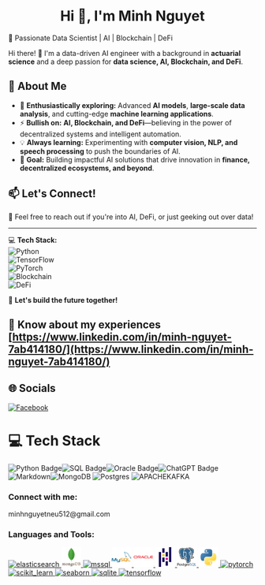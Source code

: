 <h1 align="center">Hi 👋, I'm Minh Nguyet</h1>
🚀 Passionate Data Scientist | AI | Blockchain | DeFi  

Hi there! 👋 I'm a data-driven AI engineer with a background in **actuarial science** and a deep passion for **data science, AI, Blockchain, and DeFi**.  

## 🌟 About Me  
- 🌱 **Enthusiastically exploring:** Advanced **AI models**, **large-scale data analysis**, and cutting-edge **machine learning applications**.  
- ⚡ **Bullish on:** **AI, Blockchain, and DeFi**—believing in the power of decentralized systems and intelligent automation.  
- 💡 **Always learning:** Experimenting with **computer vision, NLP, and speech processing** to push the boundaries of AI.  
- 🎯 **Goal:** Building impactful AI solutions that drive innovation in **finance, decentralized ecosystems, and beyond**.  

## 📫 Let's Connect!  
💬 Feel free to reach out if you're into AI, DeFi, or just geeking out over data!  

---
  
💻 **Tech Stack:**  
![Python](https://img.shields.io/badge/-Python-3776AB?style=flat-square&logo=python&logoColor=white)  
![TensorFlow](https://img.shields.io/badge/-TensorFlow-FF6F00?style=flat-square&logo=tensorflow&logoColor=white)  
![PyTorch](https://img.shields.io/badge/-PyTorch-EE4C2C?style=flat-square&logo=pytorch&logoColor=white)  
![Blockchain](https://img.shields.io/badge/-Blockchain-121D33?style=flat-square&logo=ethereum&logoColor=white)  
![DeFi](https://img.shields.io/badge/-DeFi-29B6F6?style=flat-square)  

🚀 **Let's build the future together!**  

## 📄 Know about my experiences [https://www.linkedin.com/in/minh-nguyet-7ab414180/](https://www.linkedin.com/in/minh-nguyet-7ab414180/)
## 🌐 Socials
[![Facebook](https://img.shields.io/badge/Facebook-%231877F2.svg?logo=Facebook&logoColor=white)](https://web.facebook.com/profile.php?id=100008777945888)
# 💻 Tech Stack
![Python Badge](https://img.shields.io/badge/Python-%233776AB.svg?style=flat&logo=python&logoColor=white)![SQL Badge](https://img.shields.io/badge/sql-%2300ADD8.svg?style=flat&logo=sql&logoColor=white)![Oracle Badge](https://img.shields.io/badge/oracle-%23F00000.svg?style=flat&logo=oracle&logoColor=white)![ChatGPT Badge](https://img.shields.io/badge/ChatGPT-%2343853D.svg?style=flat&logo=openai&logoColor=white)![Markdown](https://img.shields.io/badge/markdown-%23000000.svg?style=flat&logo=markdown&logoColor=white)![MongoDB](https://img.shields.io/badge/MongoDB-%234ea94b.svg?style=flat&logo=mongodb&logoColor=white) ![Postgres](https://img.shields.io/badge/postgres-%23316192.svg?style=flat&logo=postgresql&logoColor=white) ![APACHEKAFKA](https://img.shields.io/badge/apachekafka-231F20.svg?style=flat&logo=apachekafka&logoColor=white&color=%23231F20)


<h3 align="left">Connect with me:</h3> minhnguyetneu512@gmail.com
<p align="left">
</p>

<h3 align="left">Languages and Tools:</h3>
<p align="left"> <a href="https://www.elastic.co" target="_blank" rel="noreferrer"> <img src="https://www.vectorlogo.zone/logos/elastic/elastic-icon.svg" alt="elasticsearch" width="40" height="40"/> </a> <a href="https://www.mongodb.com/" target="_blank" rel="noreferrer"> <img src="https://raw.githubusercontent.com/devicons/devicon/master/icons/mongodb/mongodb-original-wordmark.svg" alt="mongodb" width="40" height="40"/> </a> <a href="https://www.microsoft.com/en-us/sql-server" target="_blank" rel="noreferrer"> <img src="https://www.svgrepo.com/show/303229/microsoft-sql-server-logo.svg" alt="mssql" width="40" height="40"/> </a> <a href="https://www.mysql.com/" target="_blank" rel="noreferrer"> <img src="https://raw.githubusercontent.com/devicons/devicon/master/icons/mysql/mysql-original-wordmark.svg" alt="mysql" width="40" height="40"/> </a> <a href="https://www.oracle.com/" target="_blank" rel="noreferrer"> <img src="https://raw.githubusercontent.com/devicons/devicon/master/icons/oracle/oracle-original.svg" alt="oracle" width="40" height="40"/> </a> <a href="https://pandas.pydata.org/" target="_blank" rel="noreferrer"> <img src="https://raw.githubusercontent.com/devicons/devicon/2ae2a900d2f041da66e950e4d48052658d850630/icons/pandas/pandas-original.svg" alt="pandas" width="40" height="40"/> </a> <a href="https://www.postgresql.org" target="_blank" rel="noreferrer"> <img src="https://raw.githubusercontent.com/devicons/devicon/master/icons/postgresql/postgresql-original-wordmark.svg" alt="postgresql" width="40" height="40"/> </a> <a href="https://www.python.org" target="_blank" rel="noreferrer"> <img src="https://raw.githubusercontent.com/devicons/devicon/master/icons/python/python-original.svg" alt="python" width="40" height="40"/> </a> <a href="https://pytorch.org/" target="_blank" rel="noreferrer"> <img src="https://www.vectorlogo.zone/logos/pytorch/pytorch-icon.svg" alt="pytorch" width="40" height="40"/> </a> <a href="https://scikit-learn.org/" target="_blank" rel="noreferrer"> <img src="https://upload.wikimedia.org/wikipedia/commons/0/05/Scikit_learn_logo_small.svg" alt="scikit_learn" width="40" height="40"/> </a> <a href="https://seaborn.pydata.org/" target="_blank" rel="noreferrer"> <img src="https://seaborn.pydata.org/_images/logo-mark-lightbg.svg" alt="seaborn" width="40" height="40"/> </a> <a href="https://www.sqlite.org/" target="_blank" rel="noreferrer"> <img src="https://www.vectorlogo.zone/logos/sqlite/sqlite-icon.svg" alt="sqlite" width="40" height="40"/> </a> <a href="https://www.tensorflow.org" target="_blank" rel="noreferrer"> <img src="https://www.vectorlogo.zone/logos/tensorflow/tensorflow-icon.svg" alt="tensorflow" width="40" height="40"/> </a> </p>
